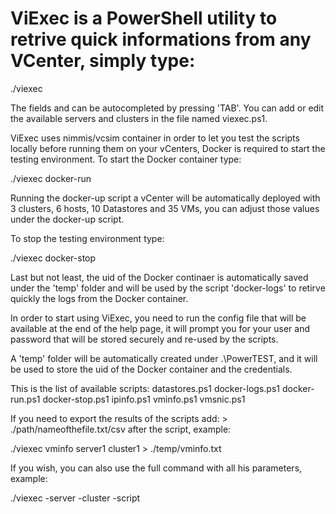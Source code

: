 # ViExec is a PowerShell utility to retrive quick informations from any VCenter, simply type:

./viexec <script-name> <server-name> <cluster-name>

The fields <server> and <cluster> can be autocompleted by pressing 'TAB'.
You can add or edit the available servers and clusters in the file named viexec.ps1.

ViExec uses nimmis/vcsim container in order to let you test the scripts locally before running them on your vCenters, Docker is required to start the testing environment.
To start the Docker container type:

./viexec docker-run

Running the docker-up script a vCenter will be automatically deployed with 3 clusters, 6 hosts, 10 Datastores and 35 VMs, you can adjust those values under the docker-up script.

To stop the testing environment type:

./viexec docker-stop

Last but not least, the uid of the Docker continaer is automatically saved under the 'temp' folder and will be used by the script 'docker-logs' to retirve quickly the logs from the Docker container.

In order to start using ViExec, you need to run the config file that will be available at the end of the help page, it will prompt you for your user and password that will be stored securely and re-used by the scripts.

A 'temp' folder will be automatically created under .\PowerTEST, and it will be used to store the uid of the Docker container and the credentials.

This is the list of available scripts:
datastores.ps1
docker-logs.ps1
docker-run.ps1
docker-stop.ps1
ipinfo.ps1
vminfo.ps1
vmsnic.ps1

If you need to export the results of the scripts add: > ./path/nameofthefile.txt/csv after the script, example:

./viexec vminfo server1 cluster1 > ./temp/vminfo.txt

If you wish, you can also use the full command with all his parameters, example:

./viexec -server <server> -cluster <cluster> -script <script>
